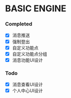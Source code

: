# BASIC ENGINE

### Completed

-  [x] 消息推送
-  [x] 强制登出
-  [x] 自定义功能点
-  [x] 自定义功能点分组
-  [x] 消息功能UI设计

### Todo
-  [x] 消息查看UI设计
-  [x] 个人中心UI设计